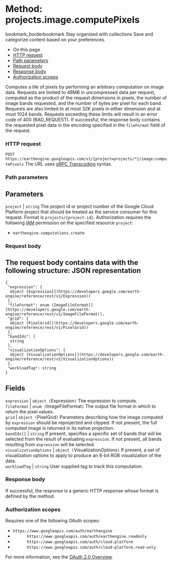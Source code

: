  
#  Method: projects.image.computePixels 
bookmark_borderbookmark Stay organized with collections  Save and categorize content based on your preferences.
  * On this page
  * [HTTP request](https://developers.google.com/earth-engine/reference/rest/v1/projects.image/computePixels#http-request)
  * [Path parameters](https://developers.google.com/earth-engine/reference/rest/v1/projects.image/computePixels#path-parameters)
  * [Request body](https://developers.google.com/earth-engine/reference/rest/v1/projects.image/computePixels#request-body)
  * [Response body](https://developers.google.com/earth-engine/reference/rest/v1/projects.image/computePixels#response-body)
  * [Authorization scopes](https://developers.google.com/earth-engine/reference/rest/v1/projects.image/computePixels#authorization-scopes)


Computes a tile of pixels by performing an arbitrary computation on image data.
Requests are limited to 48MB in uncompressed data per request, computed as the product of the request dimensions in pixels, the number of image bands requested, and the number of bytes per pixel for each band. Requests are also limited to at most 32K pixels in either dimension and at most 1024 bands. Requests exceeding these limits will result in an error code of 400 (BAD_REQUEST).
If successful, the response body contains the requested pixel data in the encoding specified in the `fileFormat` field of the request.
### HTTP request
`POST https://earthengine.googleapis.com/v1/{project=projects/*}/image:computePixels`
The URL uses [gRPC Transcoding](https://google.aip.dev/127) syntax.
### Path parameters
Parameters  
---  
`project` |  `string` The project id or project number of the Google Cloud Platform project that should be treated as the service consumer for this request. Format is `projects/{project-id}`. Authorization requires the following [IAM](https://cloud.google.com/iam/docs/) permission on the specified resource `project`:
  * `earthengine.computations.create`

  
### Request body
The request body contains data with the following structure:
JSON representation  
---  
```
{
 "expression": {
  object (Expression[](https://developers.google.com/earth-engine/reference/rest/v1/Expression))
 },
 "fileFormat": enum (ImageFileFormat[](https://developers.google.com/earth-engine/reference/rest/v1/ImageFileFormat)),
 "grid": {
  object (PixelGrid[](https://developers.google.com/earth-engine/reference/rest/v1/PixelGrid))
 },
 "bandIds": [
  string
 ],
 "visualizationOptions": {
  object (VisualizationOptions[](https://developers.google.com/earth-engine/reference/rest/v1/VisualizationOptions))
 },
 "workloadTag": string
}
```
  
Fields  
---  
`expression` |  `object (`Expression[](https://developers.google.com/earth-engine/reference/rest/v1/Expression)`)` The expression to compute.  
`fileFormat` |  `enum (`ImageFileFormat[](https://developers.google.com/earth-engine/reference/rest/v1/ImageFileFormat)`)` The output file format in which to return the pixel values.  
`grid` |  `object (`PixelGrid[](https://developers.google.com/earth-engine/reference/rest/v1/PixelGrid)`)` Parameters describing how the image computed by `expression` should be reprojected and clipped. If not present, the full computed image is returned in its native projection.  
`bandIds[]` |  `string` If present, specifies a specific set of bands that will be selected from the result of evaluating `expression`. If not present, all bands resulting from `expression` will be selected.  
`visualizationOptions` |  `object (`VisualizationOptions[](https://developers.google.com/earth-engine/reference/rest/v1/VisualizationOptions)`)` If present, a set of visualization options to apply to produce an 8-bit RGB visualization of the data.  
`workloadTag` |  `string` User supplied tag to track this computation.  
### Response body
If successful, the response is a generic HTTP response whose format is defined by the method.
### Authorization scopes
Requires one of the following OAuth scopes:
  * `https://www.googleapis.com/auth/earthengine`
  * `      https://www.googleapis.com/auth/earthengine.readonly`
  * `      https://www.googleapis.com/auth/cloud-platform`
  * `      https://www.googleapis.com/auth/cloud-platform.read-only`


For more information, see the [OAuth 2.0 Overview](https://developers.google.com/identity/protocols/OAuth2).
